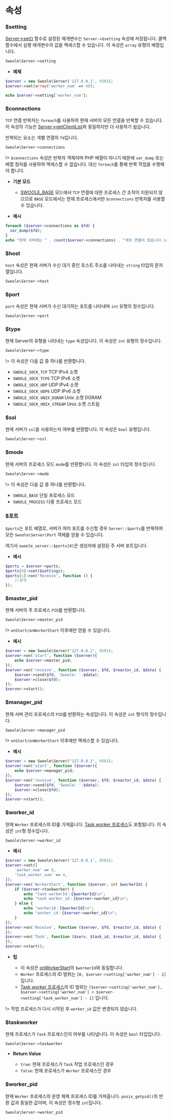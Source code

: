 # 속성
### $setting

[Server->set()](/server/methods?id=set) 함수로 설정된 매개변수는 `Server->$setting` 속성에 저장됩니다. 콜백 함수에서 실행 매개변수의 값을 액세스할 수 있습니다. 이 속성은 `array` 유형의 배열입니다.

```php
Swoole\Server->setting
```

  * **예제**

```php
$server = new Swoole\Server('127.0.0.1', 9501);
$server->set(array('worker_num' => 4));

echo $server->setting['worker_num'];
```
### $connections

`TCP` 연결 반복자는 `foreach`를 사용하여 현재 서버의 모든 연결을 반복할 수 있습니다. 이 속성의 기능은 [Server->getClientList](/server/methods?id=getclientlist)와 동일하지만 더 사용하기 쉽습니다.

반복되는 요소는 개별 연결의 `fd`입니다.

```php
Swoole\Server->connections
```

!> `$connections` 속성은 반복자 객체이며 PHP 배열이 아니기 때문에 `var_dump` 또는 배열 첨자를 사용하여 액세스할 수 없습니다. 대신 `foreach`를 통해 반복 작업을 수행해야 합니다.

  * **기본 모드**

    * [SWOOLE_BASE](/learn?id=swoole_base) 모드에서 `TCP` 연결에 대한 프로세스 간 조작이 지원되지 않으므로 `BASE` 모드에서는 현재 프로세스에서만 `$connections` 반복자를 사용할 수 있습니다.

  * **예시**

```php
foreach ($server->connections as $fd) {
  var_dump($fd);
}
echo "현재 서버에는 " . count($server->connections) . "개의 연결이 있습니다.\n";
```
### $host

`host` 속성은 현재 서버가 수신 대기 중인 호스트 주소를 나타내는 `string` 타입의 문자열입니다.

```php
Swoole\Server->host
```
### $port

`port` 속성은 현재 서버가 수신 대기하는 포트를 나타내며 `int` 유형의 정수입니다.

```php
Swoole\Server->port
```
### $type

현재 Server의 유형을 나타내는 `type` 속성입니다. 이 속성은 `int` 유형의 정수입니다.

```php
Swoole\Server->type
```
!> 이 속성은 다음 값 중 하나를 반환합니다.
- `SWOOLE_SOCK_TCP` TCP IPv4 소켓
- `SWOOLE_SOCK_TCP6` TCP IPv6 소켓
- `SWOOLE_SOCK_UDP` UDP IPv4 소켓
- `SWOOLE_SOCK_UDP6` UDP IPv6 소켓
- `SWOOLE_SOCK_UNIX_DGRAM` Unix 소켓 DGRAM
- `SWOOLE_SOCK_UNIX_STREAM` Unix 소켓 스트림
### $ssl

현재 서버가 `ssl`을 사용하는지 여부를 반환합니다. 이 속성은 `bool` 유형입니다.

```php
Swoole\Server->ssl
```
### $mode

현재 서버의 프로세스 모드 `mode`를 반환합니다. 이 속성은 `int` 타입의 정수입니다.

```php
Swoole\Server->mode
```

!> 이 속성은 다음 값 중 하나를 반환합니다.
- `SWOOLE_BASE` 단일 프로세스 모드
- `SWOOLE_PROCESS` 다중 프로세스 모드
### $포트

`$ports`는 포트 배열로, 서버가 여러 포트를 수신할 경우 `Server::$ports`를 반복하여 모든 `Swoole\Server\Port` 객체를 얻을 수 있습니다.

여기서 `swoole_server::$ports[0]`은 생성자에 설정된 주 서버 포트입니다.

  * **예시**

```php
$ports = $server->ports;
$ports[0]->set($settings);
$ports[1]->on('Receive', function () {
    //콜백
});
```
### $master_pid

현재 서버의 주 프로세스 `PID`를 반환합니다.

```php
Swoole\Server->master_pid
```

!> `onStart/onWorkerStart` 이후에만 얻을 수 있습니다.

  * **예시**

```php
$server = new Swoole\Server("127.0.0.1", 9501);
$server->on('start', function ($server){
    echo $server->master_pid;
});
$server->on('receive', function ($server, $fd, $reactor_id, $data) {
    $server->send($fd, 'Swoole: '.$data);
    $server->close($fd);
});
$server->start();
```
### $manager_pid

현재 서버 관리 프로세스의 `PID`를 반환하는 속성입니다. 이 속성은 `int` 형식의 정수입니다.

```php
Swoole\Server->manager_pid
```

!> `onStart/onWorkerStart` 이후에만 액세스할 수 있습니다.

  * **예시**

```php
$server = new Swoole\Server("127.0.0.1", 9501);
$server->on('start', function ($server){
    echo $server->manager_pid;
});
$server->on('receive', function ($server, $fd, $reactor_id, $data) {
    $server->send($fd, 'Swoole: '.$data);
    $server->close($fd);
});
$server->start();
```
### $worker_id

현재 `Worker` 프로세스의 ID를 가져옵니다. [Task worker 프로세스](/learn?id=taskworker프로세스)도 포함됩니다. 이 속성은 `int`형 정수입니다.

```php
Swoole\Server->worker_id
```
  * **예시**

```php
$server = new Swoole\Server('127.0.0.1', 9501);
$server->set([
    'worker_num' => 8,
    'task_worker_num' => 4,
]);
$server->on('WorkerStart', function ($server, int $workerId) {
    if ($server->taskworker) {
        echo "task workerId：{$workerId}\n";
        echo "task worker_id：{$server->worker_id}\n";
    } else {
        echo "workerId：{$workerId}\n";
        echo "worker_id：{$server->worker_id}\n";
    }
});
$server->on('Receive', function ($server, $fd, $reactor_id, $data) {
});
$server->on('Task', function ($serv, $task_id, $reactor_id, $data) {
});
$server->start();
```

  * **팁**

    * 이 속성은 [onWorkerStart](/server/events?id=onworkerstart)의 `$workerId`와 동일합니다.
    * `Worker` 프로세스의 ID 범위는 `[0, $server->setting['worker_num'] - 1]`입니다.
    * [Task worker 프로세스](/learn?id=taskworker프로세스)의 ID 범위는 `[$server->setting['worker_num'], $server->setting['worker_num'] + $server->setting['task_worker_num'] - 1]` 입니다.

!> 작업 프로세스가 다시 시작된 후 `worker_id` 값은 변경되지 않습니다.
### $taskworker

현재 프로세스가 `Task` 프로세스인지 여부를 나타냅니다. 이 속성은 `bool` 타입입니다.

```php
Swoole\Server->taskworker
```

  * **Return Value**

    * `true`: 현재 프로세스가 `Task` 작업 프로세스인 경우
    * `false`: 현재 프로세스가 `Worker` 프로세스인 경우
### $worker_pid

현재 `Worker` 프로세스의 운영 체제 프로세스 ID를 가져옵니다. `posix_getpid()`의 반환 값과 동일한 값이며, 이 속성은 정수형 `int`입니다.

```php
Swoole\Server->worker_pid
```
